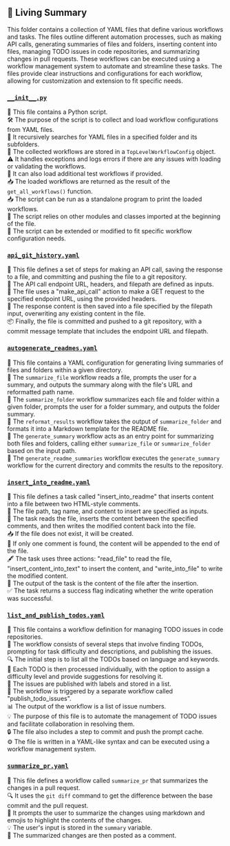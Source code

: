 

<!-- Living README Summary -->
## 🌳 Living Summary

This folder contains a collection of YAML files that define various workflows and tasks. The files outline different automation processes, such as making API calls, generating summaries of files and folders, inserting content into files, managing TODO issues in code repositories, and summarizing changes in pull requests. These workflows can be executed using a workflow management system to automate and streamline these tasks. The files provide clear instructions and configurations for each workflow, allowing for customization and extension to fit specific needs.


### [`__init__.py`](https://github.com/raphael-francis/AutoPR-internal/blob/9694ba96863cc48471c71517737ee830784e6688/./autopr/workflows/__init__.py)

📝 This file contains a Python script.  
🛠️ The purpose of the script is to collect and load workflow configurations from YAML files.  
📂 It recursively searches for YAML files in a specified folder and its subfolders.  
📝 The collected workflows are stored in a `TopLevelWorkflowConfig` object.  
⚠️ It handles exceptions and logs errors if there are any issues with loading or validating the workflows.  
🔄 It can also load additional test workflows if provided.  
📥 The loaded workflows are returned as the result of the `get_all_workflows()` function.  
📥 The script can be run as a standalone program to print the loaded workflows.  
📂 The script relies on other modules and classes imported at the beginning of the file.  
🚀 The script can be extended or modified to fit specific workflow configuration needs.  


### [`api_git_history.yaml`](https://github.com/raphael-francis/AutoPR-internal/blob/9694ba96863cc48471c71517737ee830784e6688/./autopr/workflows/api_git_history.yaml)

📝 This file defines a set of steps for making an API call, saving the response to a file, and committing and pushing the file to a git repository.  
🔗 The API call endpoint URL, headers, and filepath are defined as inputs.  
🔀 The file uses a "make_api_call" action to make a GET request to the specified endpoint URL, using the provided headers.  
📄 The response content is then saved into a file specified by the filepath input, overwriting any existing content in the file.  
📦 Finally, the file is committed and pushed to a git repository, with a commit message template that includes the endpoint URL and filepath.  


### [`autogenerate_readmes.yaml`](https://github.com/raphael-francis/AutoPR-internal/blob/9694ba96863cc48471c71517737ee830784e6688/./autopr/workflows/autogenerate_readmes.yaml)

📄 This file contains a YAML configuration for generating living summaries of files and folders within a given directory.  
📝 The `summarize_file` workflow reads a file, prompts the user for a summary, and outputs the summary along with the file's URL and reformatted path name.  
📂 The `summarize_folder` workflow summarizes each file and folder within a given folder, prompts the user for a folder summary, and outputs the folder summary.  
🔄 The `reformat_results` workflow takes the output of `summarize_folder` and formats it into a Markdown template for the README file.  
📝 The `generate_summary` workflow acts as an entry point for summarizing both files and folders, calling either `summarize_file` or `summarize_folder` based on the input path.  
📝 The `generate_readme_summaries` workflow executes the `generate_summary` workflow for the current directory and commits the results to the repository.  


### [`insert_into_readme.yaml`](https://github.com/raphael-francis/AutoPR-internal/blob/9694ba96863cc48471c71517737ee830784e6688/./autopr/workflows/insert_into_readme.yaml)

📝 This file defines a task called "insert_into_readme" that inserts content into a file between two HTML-style comments.  
📂 The file path, tag name, and content to insert are specified as inputs.  
💾 The task reads the file, inserts the content between the specified comments, and then writes the modified content back into the file.  
📥 If the file does not exist, it will be created.  
📑 If only one comment is found, the content will be appended to the end of the file.  
🖋️ The task uses three actions: "read_file" to read the file, "insert_content_into_text" to insert the content, and "write_into_file" to write the modified content.  
📄 The output of the task is the content of the file after the insertion.  
✅ The task returns a success flag indicating whether the write operation was successful.  


### [`list_and_publish_todos.yaml`](https://github.com/raphael-francis/AutoPR-internal/blob/9694ba96863cc48471c71517737ee830784e6688/./autopr/workflows/list_and_publish_todos.yaml)

📄 This file contains a workflow definition for managing TODO issues in code repositories.  
🔄 The workflow consists of several steps that involve finding TODOs, prompting for task difficulty and descriptions, and publishing the issues.  
🔍 The initial step is to list all the TODOs based on language and keywords.  
📝 Each TODO is then processed individually, with the option to assign a difficulty level and provide suggestions for resolving it.  
📌 The issues are published with labels and stored in a list.  
🔄 The workflow is triggered by a separate workflow called "publish_todo_issues".  
📊 The output of the workflow is a list of issue numbers.  
💡 The purpose of this file is to automate the management of TODO issues and facilitate collaboration in resolving them.  
🔒 The file also includes a step to commit and push the prompt cache.  
⚙️ The file is written in a YAML-like syntax and can be executed using a workflow management system.  


### [`summarize_pr.yaml`](https://github.com/raphael-francis/AutoPR-internal/blob/9694ba96863cc48471c71517737ee830784e6688/./autopr/workflows/summarize_pr.yaml)

📝 This file defines a workflow called `summarize_pr` that summarizes the changes in a pull request.  
🔍 It uses the `git diff` command to get the difference between the base commit and the pull request.  
💬 It prompts the user to summarize the changes using markdown and emojis to highlight the contents of the changes.  
💡 The user's input is stored in the `summary` variable.  
💬 The summarized changes are then posted as a comment.  

<!-- Living README Summary -->